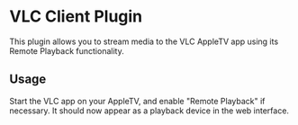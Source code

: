 # VLC Client Plugin

This plugin allows you to stream media to the VLC AppleTV app using its Remote Playback
functionality.

## Usage

Start the VLC app on your AppleTV, and enable "Remote Playback" if necessary. It should now
appear as a playback device in the web interface.
